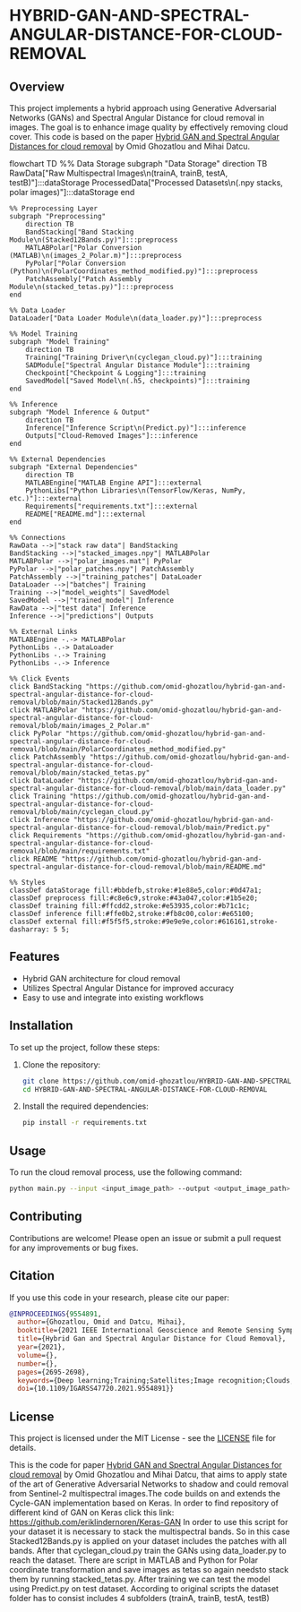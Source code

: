 # HYBRID-GAN-AND-SPECTRAL-ANGULAR-DISTANCE-FOR-CLOUD-REMOVAL

## Overview

This project implements a hybrid approach using Generative Adversarial Networks (GANs) and Spectral Angular Distance for cloud removal in images. The goal is to enhance image quality by effectively removing cloud cover. This code is based on the paper [Hybrid GAN and Spectral Angular Distances for cloud removal](https://ieeexplore.ieee.org/abstract/document/9554891) by Omid Ghozatlou and Mihai Datcu.

flowchart TD
    %% Data Storage
    subgraph "Data Storage"
        direction TB
        RawData["Raw Multispectral Images\n(trainA, trainB, testA, testB)"]:::dataStorage
        ProcessedData["Processed Datasets\n(.npy stacks, polar images)"]:::dataStorage
    end

    %% Preprocessing Layer
    subgraph "Preprocessing" 
        direction TB
        BandStacking["Band Stacking Module\n(Stacked12Bands.py)"]:::preprocess
        MATLABPolar["Polar Conversion (MATLAB)\n(images_2_Polar.m)"]:::preprocess
        PyPolar["Polar Conversion (Python)\n(PolarCoordinates_method_modified.py)"]:::preprocess
        PatchAssembly["Patch Assembly Module\n(stacked_tetas.py)"]:::preprocess
    end

    %% Data Loader
    DataLoader["Data Loader Module\n(data_loader.py)"]:::preprocess

    %% Model Training
    subgraph "Model Training" 
        direction TB
        Training["Training Driver\n(cyclegan_cloud.py)"]:::training
        SADModule["Spectral Angular Distance Module"]:::training
        Checkpoint["Checkpoint & Logging"]:::training
        SavedModel["Saved Model\n(.h5, checkpoints)"]:::training
    end

    %% Inference
    subgraph "Model Inference & Output"
        direction TB
        Inference["Inference Script\n(Predict.py)"]:::inference
        Outputs["Cloud-Removed Images"]:::inference
    end

    %% External Dependencies
    subgraph "External Dependencies"
        direction TB
        MATLABEngine["MATLAB Engine API"]:::external
        PythonLibs["Python Libraries\n(TensorFlow/Keras, NumPy, etc.)"]:::external
        Requirements["requirements.txt"]:::external
        README["README.md"]:::external
    end

    %% Connections
    RawData -->|"stack raw data"| BandStacking
    BandStacking -->|"stacked_images.npy"| MATLABPolar
    MATLABPolar -->|"polar_images.mat"| PyPolar
    PyPolar -->|"polar_patches.npy"| PatchAssembly
    PatchAssembly -->|"training_patches"| DataLoader
    DataLoader -->|"batches"| Training
    Training -->|"model_weights"| SavedModel
    SavedModel -->|"trained_model"| Inference
    RawData -->|"test data"| Inference
    Inference -->|"predictions"| Outputs

    %% External Links
    MATLABEngine -.-> MATLABPolar
    PythonLibs -.-> DataLoader
    PythonLibs -.-> Training
    PythonLibs -.-> Inference

    %% Click Events
    click BandStacking "https://github.com/omid-ghozatlou/hybrid-gan-and-spectral-angular-distance-for-cloud-removal/blob/main/Stacked12Bands.py"
    click MATLABPolar "https://github.com/omid-ghozatlou/hybrid-gan-and-spectral-angular-distance-for-cloud-removal/blob/main/images_2_Polar.m"
    click PyPolar "https://github.com/omid-ghozatlou/hybrid-gan-and-spectral-angular-distance-for-cloud-removal/blob/main/PolarCoordinates_method_modified.py"
    click PatchAssembly "https://github.com/omid-ghozatlou/hybrid-gan-and-spectral-angular-distance-for-cloud-removal/blob/main/stacked_tetas.py"
    click DataLoader "https://github.com/omid-ghozatlou/hybrid-gan-and-spectral-angular-distance-for-cloud-removal/blob/main/data_loader.py"
    click Training "https://github.com/omid-ghozatlou/hybrid-gan-and-spectral-angular-distance-for-cloud-removal/blob/main/cyclegan_cloud.py"
    click Inference "https://github.com/omid-ghozatlou/hybrid-gan-and-spectral-angular-distance-for-cloud-removal/blob/main/Predict.py"
    click Requirements "https://github.com/omid-ghozatlou/hybrid-gan-and-spectral-angular-distance-for-cloud-removal/blob/main/requirements.txt"
    click README "https://github.com/omid-ghozatlou/hybrid-gan-and-spectral-angular-distance-for-cloud-removal/blob/main/README.md"

    %% Styles
    classDef dataStorage fill:#bbdefb,stroke:#1e88e5,color:#0d47a1;
    classDef preprocess fill:#c8e6c9,stroke:#43a047,color:#1b5e20;
    classDef training fill:#ffcdd2,stroke:#e53935,color:#b71c1c;
    classDef inference fill:#ffe0b2,stroke:#fb8c00,color:#e65100;
    classDef external fill:#f5f5f5,stroke:#9e9e9e,color:#616161,stroke-dasharray: 5 5;

## Features

- Hybrid GAN architecture for cloud removal
- Utilizes Spectral Angular Distance for improved accuracy
- Easy to use and integrate into existing workflows

## Installation

To set up the project, follow these steps:

1. Clone the repository:

   ```bash
   git clone https://github.com/omid-ghozatlou/HYBRID-GAN-AND-SPECTRAL-ANGULAR-DISTANCE-FOR-CLOUD-REMOVAL.git
   cd HYBRID-GAN-AND-SPECTRAL-ANGULAR-DISTANCE-FOR-CLOUD-REMOVAL
   ```

2. Install the required dependencies:
   ```bash
   pip install -r requirements.txt
   ```

## Usage

To run the cloud removal process, use the following command:

```bash
python main.py --input <input_image_path> --output <output_image_path>
```

## Contributing

Contributions are welcome! Please open an issue or submit a pull request for any improvements or bug fixes.

## Citation

If you use this code in your research, please cite our paper:

```bibtex
@INPROCEEDINGS{9554891,
  author={Ghozatlou, Omid and Datcu, Mihai},
  booktitle={2021 IEEE International Geoscience and Remote Sensing Symposium IGARSS}, 
  title={Hybrid Gan and Spectral Angular Distance for Cloud Removal}, 
  year={2021},
  volume={},
  number={},
  pages={2695-2698},
  keywords={Deep learning;Training;Satellites;Image recognition;Clouds;Lighting;Geoscience and remote sensing;Cloud Removal;Generative Adversarial Networks (GANs);Polar Coordinates;Multispectral Satellite Images},
  doi={10.1109/IGARSS47720.2021.9554891}}
```

## License

This project is licensed under the MIT License - see the [LICENSE](LICENSE) file for details.

This is the code for paper
[Hybrid GAN and Spectral Angular Distances for cloud removal](https://ieeexplore.ieee.org/abstract/document/9554891)
by Omid Ghozatlou and Mihai Datcu, that aims to apply state of the art of Generative Adversarial Networks to shadow and could removal from Sentinel-2 multispectral images.The code builds on and extends the Cycle-GAN implementation based on Keras. In order to find repository of different kind of GAN on Keras click this link: https://github.com/eriklindernoren/Keras-GAN
In order to use this script for your dataset it is necessary to stack the multispectral bands. So in this case Stacked12Bands.py is applied on your dataset includes the patches with all bands. After that cyclegan_cloud.py train the GANs using data_loader.py to reach the dataset.
There are script in MATLAB and Python for Polar coordinate transformation and save images as tetas so again needsto stack them by running stacked_tetas.py.
After training we can test the model using Predict.py on test dataset.
According to original scripts the dataset folder has to consist includes 4 subfolders (trainA, trainB, testA, testB)
